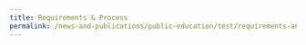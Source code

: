 ```yaml
---
title: Requirements & Process
permalink: /news-and-publications/public-education/test/requirements-and-process
---
```


